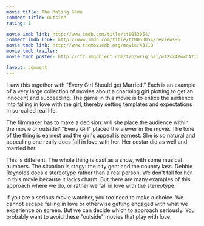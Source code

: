 ```yaml
---
movie title: The Mating Game
comment title: Outside
rating: 1

movie imdb link: http://www.imdb.com/title/tt0053054/
comment imdb link: http://www.imdb.com/title/tt0053054/reviews-6
movie tmdb link: http://www.themoviedb.org/movie/43110
movie tmdb trailer: 
movie tmdb poster: http://cf2.imgobject.com/t/p/original/wT2xZ42wwCA7Io2UE6BkY7inpCP.jpg

layout: comment
---
```


I saw this together with "Every Girl Should get Married." Each is an example of a very large collection of movies about a charming girl plotting to get an innocent and succeeding. The game in this movie is to entice the audience into falling in love with the girl, thereby setting templates and expectations in so-called real life.

The filmmaker has to make a decision: will she place the audience within the movie or outside? "Every Girl" placed the viewer in the movie. The tone of the thing is earnest and the girl's appeal is earnest. She is so natural and appealing one really does fall in love with her. Her costar did as well and married her.

This is different. The whole thing is cast as a show, with some musical numbers. The situation is stagy: the city gent and the country lass. Debbie Reynolds does a stereotype rather than a real person. We don't fall for her in this movie because it lacks charm. But there are many examples of this approach where we do, or rather we fall in love with the stereotype.

If you are a serious movie watcher, you too need to make a choice. We cannot escape falling in love or otherwise getting engaged with what we experience on screen. But we can decide which to approach seriously. You probably want to avoid these "outside" movies that play with love.